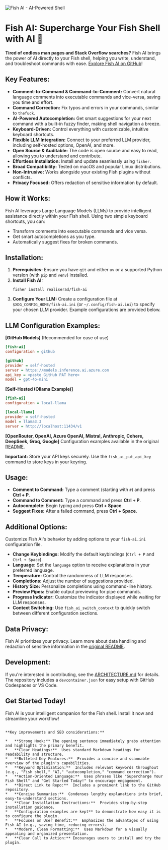 ![Fish AI - AI-Powered Shell](https://github.com/user-attachments/assets/86b61223-e568-4152-9e5e-d572b2b1385b)

# Fish AI: Supercharge Your Fish Shell with AI 🚀

**Tired of endless man pages and Stack Overflow searches?** Fish AI brings the power of AI directly to your Fish shell, helping you write, understand, and troubleshoot commands with ease.  [Explore Fish AI on GitHub](https://github.com/Realiserad/fish-ai)!

## Key Features:

*   **Comment-to-Command & Command-to-Comment:** Convert natural language comments into executable commands and vice-versa, saving you time and effort.
*   **Command Correction:**  Fix typos and errors in your commands, similar to `thefuck`.
*   **AI-Powered Autocompletion:** Get smart suggestions for your next command with a built-in fuzzy finder, making shell navigation a breeze.
*   **Keyboard-Driven:** Control everything with customizable, intuitive keyboard shortcuts.
*   **Flexible LLM Integration:**  Connect to your preferred LLM provider, including self-hosted options, OpenAI, and more.
*   **Open Source & Auditable:**  The code is open source and easy to read, allowing you to understand and contribute.
*   **Effortless Installation:**  Install and update seamlessly using `fisher`.
*   **Broad Compatibility:** Tested on macOS and popular Linux distributions.
*   **Non-Intrusive:**  Works alongside your existing Fish plugins without conflicts.
*   **Privacy Focused:** Offers redaction of sensitive information by default.

## How it Works:

Fish AI leverages Large Language Models (LLMs) to provide intelligent assistance directly within your Fish shell. Using two simple keyboard shortcuts, you can:

*   Transform comments into executable commands and vice versa.
*   Get smart autocompletions as you type.
*   Automatically suggest fixes for broken commands.

## Installation:

1.  **Prerequisites:** Ensure you have `git` and either `uv` or a supported Python version (with `pip` and `venv`) installed.
2.  **Install Fish AI:**
    ```shell
    fisher install realiserad/fish-ai
    ```
3.  **Configure Your LLM:**  Create a configuration file at `$XDG_CONFIG_HOME/fish-ai.ini` (or `~/.config/fish-ai.ini`) to specify your chosen LLM provider.  Example configurations are provided below.

## LLM Configuration Examples:

**[GitHub Models]** (Recommended for ease of use)
```ini
[fish-ai]
configuration = github

[github]
provider = self-hosted
server = https://models.inference.ai.azure.com
api_key = <paste GitHub PAT here>
model = gpt-4o-mini
```

**[Self-Hosted (Ollama Example)]**
```ini
[fish-ai]
configuration = local-llama

[local-llama]
provider = self-hosted
model = llama3.3
server = http://localhost:11434/v1
```

**[OpenRouter, OpenAI, Azure OpenAI, Mistral, Anthropic, Cohere, DeepSeek, Groq, Google]**  Configuration examples available in the original [README](https://github.com/Realiserad/fish-ai).

**Important:**  Store your API keys securely.  Use the `fish_ai_put_api_key` command to store keys in your keyring.

## Usage:

*   **Comment to Command:** Type a comment (starting with `#`) and press **Ctrl + P**.
*   **Command to Comment:** Type a command and press **Ctrl + P**.
*   **Autocomplete:** Begin typing and press **Ctrl + Space**.
*   **Suggest Fixes:** After a failed command, press **Ctrl + Space**.

## Additional Options:

Customize Fish AI's behavior by adding options to your `fish-ai.ini` configuration file.

*   **Change Keybindings:**  Modify the default keybindings (`Ctrl + P` and `Ctrl + Space`).
*   **Language:**  Set the `language` option to receive explanations in your preferred language.
*   **Temperature:** Control the randomness of LLM responses.
*   **Completions:**  Adjust the number of suggestions provided.
*   **History Size:**  Personalize completions using command-line history.
*   **Preview Pipes:**  Enable output previewing for pipe commands.
*   **Progress Indicator:** Customize the indicator displayed while waiting for LLM responses.
*   **Context Switching:** Use `fish_ai_switch_context` to quickly switch between different configuration sections.

## Data Privacy:

Fish AI prioritizes your privacy. Learn more about data handling and redaction of sensitive information in the [original README](https://github.com/Realiserad/fish-ai).

## Development:

If you're interested in contributing, see the [ARCHITECTURE.md](https://github.com/Realiserad/fish-ai/blob/main/ARCHITECTURE.md) for details.  The repository includes a `devcontainer.json` for easy setup with GitHub Codespaces or VS Code.

## Get Started Today!

Fish AI is your intelligent companion for the Fish shell. Install it now and streamline your workflow!
```

**Key improvements and SEO considerations:**

*   **Strong Hook:** The opening sentence immediately grabs attention and highlights the primary benefit.
*   **Clear Headings:**  Uses standard Markdown headings for readability and structure.
*   **Bulleted Key Features:**  Provides a concise and scannable overview of the plugin's capabilities.
*   **Keyword Optimization:**  Includes relevant keywords throughout (e.g., "Fish shell," "AI," "autocompletion," "command correction").
*   **Action-Oriented Language:**  Uses phrases like "Supercharge Your Fish Shell" and "Get Started Today!" to encourage engagement.
*   **Direct Link to Repo:**  Includes a prominent link to the GitHub repository.
*   **Concise Summaries:**  Condenses lengthy explanations into brief, easy-to-understand sections.
*   **Clear Installation Instructions:**  Provides step-by-step installation guidance.
*   **Configuration examples are kept** to demonstrate how easy it is to configure the plugin.
*   **Focuses on User Benefit:**  Emphasizes the advantages of using Fish AI (e.g., saving time, reducing errors).
*   **Modern, Clean Formatting:**  Uses Markdown for a visually appealing and organized presentation.
*   **Clear Call to Action:** Encourages users to install and try the plugin.